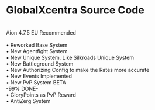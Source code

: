 # GlobalXcentra Source Code<br>
<br>
Aion 4.7.5 EU Recommended<br>
<br>
• Reworked Base System<br>
• New Agentfight System<br>
• New Unique System. Like Silkroads Unique System<br>
• New Battleground System<br>
• New Authorizing Config to make the Rates more accurate<br>
• New Events Implemented<br>
• New PvP System BETA<br>
     -99% DONE-<br>
• GloryPoints as PvP Reward<br>
• AntiZerg System<br>
